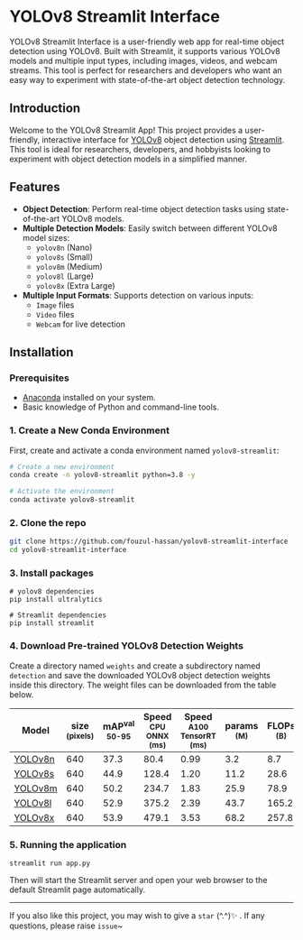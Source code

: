 # YOLOv8 Streamlit Interface


YOLOv8 Streamlit Interface is a user-friendly web app for real-time object detection using YOLOv8. Built with Streamlit, it supports various YOLOv8 models and multiple input types, including images, videos, and webcam streams. This tool is perfect for researchers and developers who want an easy way to experiment with state-of-the-art object detection technology.


## Introduction

Welcome to the YOLOv8 Streamlit App! This project provides a user-friendly, interactive interface for [YOLOv8](https://github.com/ultralytics/ultralytics) object detection using [Streamlit](https://github.com/streamlit/streamlit). This tool is ideal for researchers, developers, and hobbyists looking to experiment with object detection models in a simplified manner.

## Features

- **Object Detection**: Perform real-time object detection tasks using state-of-the-art YOLOv8 models.
- **Multiple Detection Models**: Easily switch between different YOLOv8 model sizes:
  - `yolov8n` (Nano)
  - `yolov8s` (Small)
  - `yolov8m` (Medium)
  - `yolov8l` (Large)
  - `yolov8x` (Extra Large)
- **Multiple Input Formats**: Supports detection on various inputs:
  - `Image` files
  - `Video` files
  - `Webcam` for live detection

## Installation

### Prerequisites

- [Anaconda](https://www.anaconda.com/products/distribution) installed on your system.
- Basic knowledge of Python and command-line tools.

### 1. Create a New Conda Environment

First, create and activate a conda environment named `yolov8-streamlit`:

```bash
# Create a new environment
conda create -n yolov8-streamlit python=3.8 -y

# Activate the environment
conda activate yolov8-streamlit
```

### 2. Clone the repo

```bash
git clone https://github.com/fouzul-hassan/yolov8-streamlit-interface
cd yolov8-streamlit-interface

```


### 3. Install packages
```commandline
# yolov8 dependencies
pip install ultralytics

# Streamlit dependencies
pip install streamlit
```
### 4. Download Pre-trained YOLOv8 Detection Weights
Create a directory named `weights` and create a subdirectory named `detection` and save the downloaded YOLOv8 object detection weights inside this directory. The weight files can be downloaded from the table below.

| Model                                                                                | size<br><sup>(pixels) | mAP<sup>val<br>50-95 | Speed<br><sup>CPU ONNX<br>(ms) | Speed<br><sup>A100 TensorRT<br>(ms) | params<br><sup>(M) | FLOPs<br><sup>(B) |
| ------------------------------------------------------------------------------------ | --------------------- | -------------------- | ------------------------------ | ----------------------------------- | ------------------ | ----------------- |
| [YOLOv8n](https://github.com/ultralytics/assets/releases/download/v0.0.0/yolov8n.pt) | 640                   | 37.3                 | 80.4                           | 0.99                                | 3.2                | 8.7               |
| [YOLOv8s](https://github.com/ultralytics/assets/releases/download/v0.0.0/yolov8s.pt) | 640                   | 44.9                 | 128.4                          | 1.20                                | 11.2               | 28.6              |
| [YOLOv8m](https://github.com/ultralytics/assets/releases/download/v0.0.0/yolov8m.pt) | 640                   | 50.2                 | 234.7                          | 1.83                                | 25.9               | 78.9              |
| [YOLOv8l](https://github.com/ultralytics/assets/releases/download/v0.0.0/yolov8l.pt) | 640                   | 52.9                 | 375.2                          | 2.39                                | 43.7               | 165.2             |
| [YOLOv8x](https://github.com/ultralytics/assets/releases/download/v0.0.0/yolov8x.pt) | 640                   | 53.9                 | 479.1                          | 3.53                                | 68.2               | 257.8             |


### 5. Running the application
```commandline
streamlit run app.py
```
Then will start the Streamlit server and open your web browser to the default Streamlit page automatically.


***

If you also like this project, you may wish to give a `star` (^.^)✨ . If any questions, please raise `issue`~
